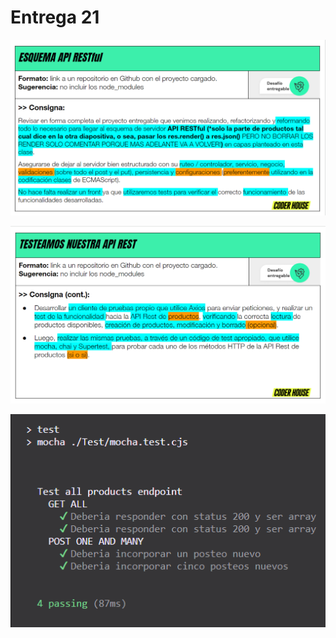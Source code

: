 # Entrega 21

![Ejercicio redactado](./Pics/entrega-21-imagen-1.png)

![Ejercicio redactado](./Pics/entrega-21-imagen-2.png)

![Resultados del test](./Pics/entrega-21-imagen-3.png)
